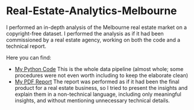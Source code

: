 # Real-Estate-Analytics-Melbourne
I performed an in-depth analysis of the Melbourne real estate market on a copyright-free dataset. I performed the analysis as if it had been commissioned by a real estate agency, working on both the code and a technical report.


Here you can find:
- [My Python Code](https://github.com/ANDREAaNAPPI/Real-Estate-Analytics-Melbourne/blob/main/Real_Estate_Melbourne.ipynb)
  This is the whole data pipeline (almost whole; some procedures were not even worth including to keep the elaborate clean)
- [My PDF Report](https://github.com/ANDREAaNAPPI/Real-Estate-Analytics-Melbourne/blob/main/Real%20Estate%20Melbourne%20data%20analysis%20Report.pdf)
  The report was performed as if it had been the final product for a real estate business, so I tried to present the insights and explain them in a non-technical language, including only meaningful insights, and 
  without mentioning unnecessary technical details.
